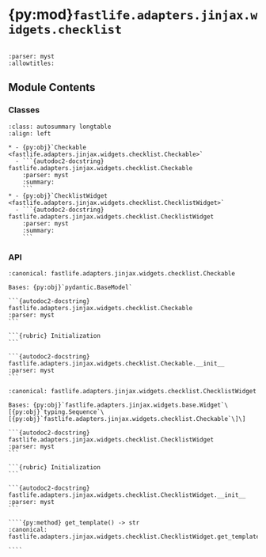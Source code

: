 # {py:mod}`fastlife.adapters.jinjax.widgets.checklist`

```{py:module} fastlife.adapters.jinjax.widgets.checklist
```

```{autodoc2-docstring} fastlife.adapters.jinjax.widgets.checklist
:parser: myst
:allowtitles:
```

## Module Contents

### Classes

````{list-table}
:class: autosummary longtable
:align: left

* - {py:obj}`Checkable <fastlife.adapters.jinjax.widgets.checklist.Checkable>`
  - ```{autodoc2-docstring} fastlife.adapters.jinjax.widgets.checklist.Checkable
    :parser: myst
    :summary:
    ```
* - {py:obj}`ChecklistWidget <fastlife.adapters.jinjax.widgets.checklist.ChecklistWidget>`
  - ```{autodoc2-docstring} fastlife.adapters.jinjax.widgets.checklist.ChecklistWidget
    :parser: myst
    :summary:
    ```
````

### API

````{py:class} Checkable(/, **data: typing.Any)
:canonical: fastlife.adapters.jinjax.widgets.checklist.Checkable

Bases: {py:obj}`pydantic.BaseModel`

```{autodoc2-docstring} fastlife.adapters.jinjax.widgets.checklist.Checkable
:parser: myst
```

```{rubric} Initialization
```

```{autodoc2-docstring} fastlife.adapters.jinjax.widgets.checklist.Checkable.__init__
:parser: myst
```

````

`````{py:class} ChecklistWidget(name: str, *, title: str | None, hint: str | None = None, aria_label: str | None = None, value: typing.Sequence[fastlife.adapters.jinjax.widgets.checklist.Checkable], error: str | None = None, token: str, removable: bool)
:canonical: fastlife.adapters.jinjax.widgets.checklist.ChecklistWidget

Bases: {py:obj}`fastlife.adapters.jinjax.widgets.base.Widget`\[{py:obj}`typing.Sequence`\[{py:obj}`fastlife.adapters.jinjax.widgets.checklist.Checkable`\]\]

```{autodoc2-docstring} fastlife.adapters.jinjax.widgets.checklist.ChecklistWidget
:parser: myst
```

```{rubric} Initialization
```

```{autodoc2-docstring} fastlife.adapters.jinjax.widgets.checklist.ChecklistWidget.__init__
:parser: myst
```

````{py:method} get_template() -> str
:canonical: fastlife.adapters.jinjax.widgets.checklist.ChecklistWidget.get_template

````

`````
